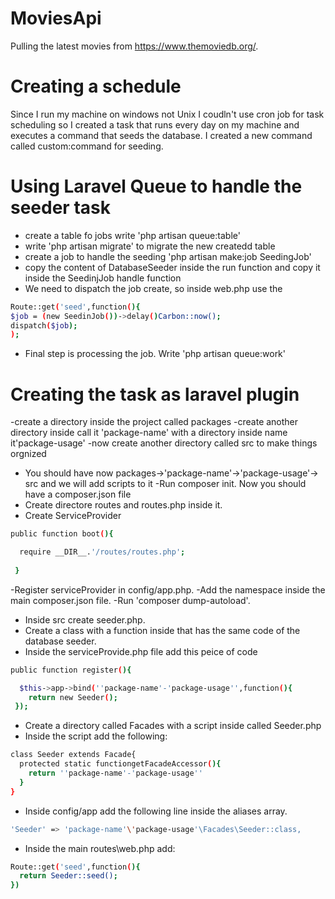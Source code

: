 # MoviesApi
  Pulling the latest movies from https://www.themoviedb.org/.

# Creating a schedule
  Since I run my machine on windows not Unix I coudln't use cron job for task scheduling so I created a task that runs every day on my  machine and executes a command that seeds the database. I created a new command called custom:command for seeding.

# Using Laravel Queue to handle the seeder task
  - create a table fo jobs write 'php artisan queue:table'
  - write 'php artisan migrate' to migrate the new createdd table
  - create a job to handle the seeding 'php artisan make:job SeedingJob'
  - copy the content of DatabaseSeeder inside the run function and copy it inside the SeedinjJob handle function
  - We need to dispatch the job create, so inside web.php use the 
  ```sh
  Route::get('seed',function(){
  $job = (new SeedinJob())->delay()Carbon::now();
  dispatch($job);
  );
  ```
  - Final step is processing the job. Write 'php artisan queue:work'


# Creating the task as laravel plugin

  -create a directory inside the project called packages
  -create another directory inside call it 'package-name' with a directory inside name it'package-usage'
  -now create another directory called src to make things orgnized
  - You should have now packages->'package-name'->'package-usage'-> src and we will add scripts to it
  -Run composer init. Now you should have a composer.json file
  - Create directore routes and routes.php inside it.
  - Create ServiceProvider
  ```sh
  public function boot(){
  
    require __DIR__.'/routes/routes.php';
    
   }
  ```
  -Register serviceProvider in config/app.php.
  -Add the namespace inside the main composer.json file.
  -Run 'composer dump-autoload'.
  - Inside src create seeder.php.
  - Create a class with a function inside that has the same code of the database seeder.
  - Inside the serviceProvide.php file add this peice of code 
  ```sh
  public function register(){
  
    $this->app->bind(''package-name'-'package-usage'',function(){
      return new Seeder();
   });
  ``` 
  - Create a directory called Facades with a script inside called Seeder.php
  - Inside the script add the following:
  ```sh
  class Seeder extends Facade{
    protected static functiongetFacadeAccessor(){
      return ''package-name'-'package-usage''
    }
  }
  ```
  - Inside config/app add the following line inside the aliases array.
  
  ```sh
  'Seeder' => 'package-name'\'package-usage'\Facades\Seeder::class,
  ```  
  - Inside the main routes\web.php add:
  ```sh
  Route::get('seed',function(){
    return Seeder::seed();
  })
  ```

